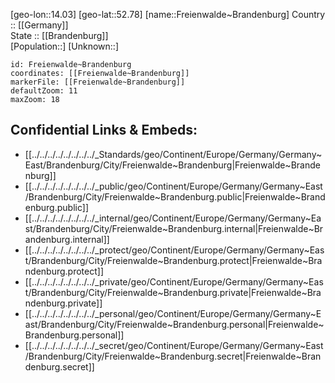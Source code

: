 ﻿---
location: [52.78,14.03] 
mapzoom: [7,12] 
mapmarker: city 
type: City
tags:
- geo/City


SpocWebEntityId: 30256
isDeleted: false
confidential: public

---
[geo-lon::14.03] 
[geo-lat::52.78] 
[name::Freienwalde~Brandenburg] 
Country :: [[Germany]]  
State :: [[Brandenburg]]  
[Population::] 
[Unknown::] 


```leaflet
id: Freienwalde~Brandenburg
coordinates: [[Freienwalde~Brandenburg]] 
markerFile: [[Freienwalde~Brandenburg]] 
defaultZoom: 11 
maxZoom: 18
```


## Confidential Links & Embeds: 
- [[../../../../../../../../_Standards/geo/Continent/Europe/Germany/Germany~East/Brandenburg/City/Freienwalde~Brandenburg|Freienwalde~Brandenburg]] 
- [[../../../../../../../../_public/geo/Continent/Europe/Germany/Germany~East/Brandenburg/City/Freienwalde~Brandenburg.public|Freienwalde~Brandenburg.public]] 
- [[../../../../../../../../_internal/geo/Continent/Europe/Germany/Germany~East/Brandenburg/City/Freienwalde~Brandenburg.internal|Freienwalde~Brandenburg.internal]] 
- [[../../../../../../../../_protect/geo/Continent/Europe/Germany/Germany~East/Brandenburg/City/Freienwalde~Brandenburg.protect|Freienwalde~Brandenburg.protect]] 
- [[../../../../../../../../_private/geo/Continent/Europe/Germany/Germany~East/Brandenburg/City/Freienwalde~Brandenburg.private|Freienwalde~Brandenburg.private]] 
- [[../../../../../../../../_personal/geo/Continent/Europe/Germany/Germany~East/Brandenburg/City/Freienwalde~Brandenburg.personal|Freienwalde~Brandenburg.personal]] 
- [[../../../../../../../../_secret/geo/Continent/Europe/Germany/Germany~East/Brandenburg/City/Freienwalde~Brandenburg.secret|Freienwalde~Brandenburg.secret]] 

